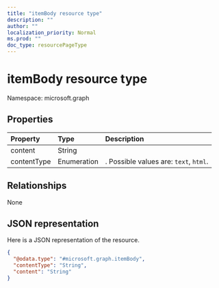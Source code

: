 ```yaml
---
title: "itemBody resource type"
description: ""
author: ""
localization_priority: Normal
ms.prod: ""
doc_type: resourcePageType
---
```


# itemBody resource type


Namespace: microsoft.graph



## Properties
|Property|Type|Description|
|:---|:---|:---|
|content|String||
|contentType|Enumeration|. Possible values are: `text`, `html`.|

## Relationships
None

## JSON representation
Here is a JSON representation of the resource.
<!-- {
  "blockType": "resource",
  "@odata.type": "microsoft.graph.itemBody"
}
-->
``` json
{
  "@odata.type": "#microsoft.graph.itemBody",
  "contentType": "String",
  "content": "String"
}
```

